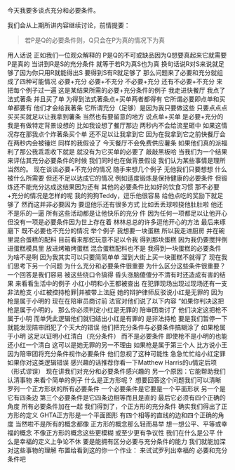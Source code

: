 今天我要多谈点充分和必要条件。

我们会从上期所讲内容继续讨论，前情提要：

> 若P是Q的必要条件则，Q只会在P为真的情况下为真

 用人话说
正如我们一位观众解释的
 P是Q的不可或缺品因为Q想要真起来它就需要P是真的
当讲到R是S的充分条件 就等于若R为真S也为真
换句话说R对S来说就足够了因为你只用R就能得出S
要得到S有R就足够了
那么问题来了必要和充分就组成了四种可能情况
必要+充分
必要+不充分
不必要+充分
还有不必要+不充分
来把每个例子过一遍
这是某结果所需的必要+充分条件的例子
我走进快餐厅
我点了法式著条
并且买了单
为得到法式著条点+买单两者都得有
它所谓必要即点单和买单都要有
他们才会给我著条
它所谓充分（足够）是因为我只要做这些
只要点点点买买买就足以让我拿到薯条
当然也有要留意的地方
说点单+买单
是必要+充分的
我是有做特定背景设想的
比如我设想了餐厅那边
两秒内不会给流星砸中
如果这情况存在那我点个炸著条买个单
还不足以让我拿到它
因为在我拿到它之前快餐厅会在两秒内会被锤烂
同样的我假设了
今天餐厅不会免费供应薯条
如果他们真的派福利了那公我乖乖收下就是
就没有为它买单的必要了
敲敲黑板哈
当我们为一个结果来评估其充分必要条件的时候
我们同时也在做背景假设
我们认为某些事情是理所当然的。
现在谈谈必要+不充分的情况
随手来想几个例子
无他我们只要想想
什么被什么所需要
但还不足以达成它的情况
例如适度锻炼是保持健康的必要条件
但锻炼还不能充分达成这结果因为还有
其他的必要条件比如好的饮食习惯
那不必要+充分的情况是怎样的呢
我的狗狗Teddy，逗乐他很容易
给他点吃的奖励下就足够了
然而这并非必要因为
要逗他乐还有很多方式
比如丢丢球啦挠他肚肚啦
他还不是乐的一逼
所有这些活动都是让他快乐的充分
件
因为任何一项都足以让他开心
但没有一项是必要条件因为世上存在着
林林总总的许多逗他开心的方法
最后来琢磨下
既不必要也不充分的情况
举个例子
我想要一块蛋糕
所以我走进厨房
并在碗里混合蛋糕的配料
目前看来那蛇玩意不足以令我
得到那块蛋糕
因为我仍要搅拌倒进蛋糕模具里 放进烤箱烤蛋糕
混合蛋糕配料也不是
我得到一块蛋糕的必要条件
为啥不是咧
因为我其实可以只要简简单单
溜到大街上买一块蛋糕不就得了
现在我们思考下另一个问题
为什么充分和必要条件很重要
为什么区分这些条件很重要？
一个回答是我们容易
被这些绕口令搞得
昏头涨脑傻傻分不清有时还造成有害的结果
来看看生活中的例子
小红小明和小王都被查出
在犯罪现场出现过现场还有一支非法枪支
小红被控持枪罪|并被带上法庭
她的辩护律师反驳说小红是无罪的
因为枪是属于小明的
现在在陪审员商讨前
法官对他们说了以下内容
“如果你判决这把枪是属于小明的，
那么你必须判定小红是无罪的
陪审团商讨了
他们决定这把枪不属于小明
而单凭此逻辑他们就归结出小红是有罪的
是非法持枪
要是我们暂停一下就能发现陪审团犯了个天大的错误
他们把充分条件与必要条件搞糊涂了
如果枪属于小明
这足以证明小红清白（充分条件）
而不是必要条件
即使枪不是小明的也能还小红一个清白
这可以是她无罪的另一不理由
如果枪是属于第三个人
比方说小王
因为陪审团将充分条件视作必要条件
他们忽视了这种可能性
急急忙忙给小红定罪
如果你对这类逻辑错误
感兴趣的话推荐你看一下Matthew Harris的u情定后项（形式谬误）
现在讲我们对充分和必要条件感兴趣的
另一个原因：它能帮助我们认清事物
来看个简单的例子
什么是正方形呢？
想要回答这个问题我们可以清晰 罗列一个正方形状的所有必要条件
一个必要条件是它要是一个平面形状
另一个是它有四条边
第三个必要条件是它四条边相等而且是直的
最后它必须有四个正确的角度
所有必要条件加在一起
我们得到了，个正方形的充分条件
确实我们得出了正方形的定义
GHTA正方形是一个平面图形
有四个相等的直线的边和四个正确的角度
当然啦不是所有的概念都像
正方形的概念那么轻而易举
想一想公平、平等或幸福的概念
不像正方形的概念这些更模糊
或至少更有争议性
我们在什么是公平
什么是幸福的定义上争论不休
要是能拥有区分必要与充分条件的能力
我们就能加深对这些事物的理解
布置给看到这的你一个作业：
来试试罗列出幸福的
必要和充分条件吧